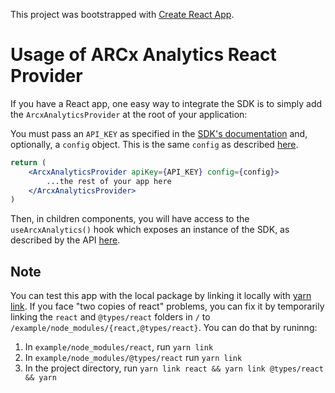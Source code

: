This project was bootstrapped with [Create React App](https://github.com/facebook/create-react-app).

# Usage of ARCx Analytics React Provider

If you have a React app, one easy way to integrate the SDK is to simply add the `ArcxAnalyticsProvider` at the root of your application:

You must pass an `API_KEY` as specified in the [SDK's documentation](https://github.com/arcxmoney/analytics-sdk) and, optionally, a `config` object. This is the same `config` as described [here](https://github.com/arcxmoney/analytics-sdk#init).

```jsx
return (
    <ArcxAnalyticsProvider apiKey={API_KEY} config={config}>
        ...the rest of your app here
    </ArcxAnalyticsProvider>
)
```

Then, in children components, you will have access to the `useArcxAnalytics()` hook which exposes an instance of the SDK, as described by the API [here](https://github.com/arcxmoney/analytics-sdk#api).

## Note

You can test this app with the local package by linking it locally with [yarn link](https://classic.yarnpkg.com/lang/en/docs/cli/link/). If you face "two copies of react" problems, you can fix it by temporarily linking the `react` and `@types/react` folders in `/` to `/example/node_modules/{react,@types/react}`. You can do that by runinng:

1. In `example/node_modules/react`, run `yarn link`
2. In `example/node_modules/@types/react` run `yarn link`
3. In the project directory, run `yarn link react && yarn link @types/react && yarn`
